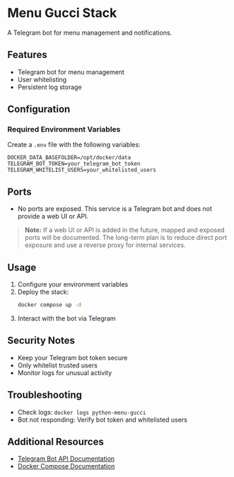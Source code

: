 # Menu Gucci Stack

A Telegram bot for menu management and notifications.

## Features
- Telegram bot for menu management
- User whitelisting
- Persistent log storage

## Configuration

### Required Environment Variables
Create a `.env` file with the following variables:
```env
DOCKER_DATA_BASEFOLDER=/opt/docker/data
TELEGRAM_BOT_TOKEN=your_telegram_bot_token
TELEGRAM_WHITELIST_USERS=your_whitelisted_users
```

## Ports

- No ports are exposed. This service is a Telegram bot and does not provide a web UI or API.

> **Note:** If a web UI or API is added in the future, mapped and exposed ports will be documented. The long-term plan is to reduce direct port exposure and use a reverse proxy for internal services.

## Usage

1. Configure your environment variables
2. Deploy the stack:
   ```bash
   docker compose up -d
   ```
3. Interact with the bot via Telegram

## Security Notes
- Keep your Telegram bot token secure
- Only whitelist trusted users
- Monitor logs for unusual activity

## Troubleshooting
- Check logs: `docker logs python-menu-gucci`
- Bot not responding: Verify bot token and whitelisted users

## Additional Resources
- [Telegram Bot API Documentation](https://core.telegram.org/bots/api)
- [Docker Compose Documentation](https://docs.docker.com/compose/) 